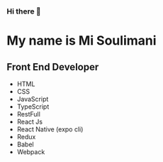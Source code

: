### Hi there 👋
My name is Mi Soulimani
=======================

Front End Developer
-------------------

*   HTML
*   CSS
*   JavaScript
*   TypeScript
*   RestFull
*   React Js
*   React Native (expo cli)
*   Redux
*   Babel
*   Webpack

